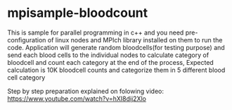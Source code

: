 # mpisample-bloodcount
This is sample for parallel programming in c++ and you need pre-configuration of linux nodes and MPIch library installed on them to run the code.
Application will generate random bloodcells(for testing purpose) and send each blood cells to the individual nodes to calculate category of bloodcell and count each category
at the end of the process, Expected calculation is 10K bloodcell counts and categorize them in 5 different blood cell category 

Step by step preparation explained on folowing video:
https://www.youtube.com/watch?v=hXI8dij2Xlo
